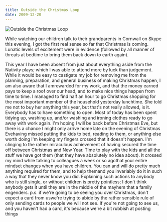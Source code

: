 ```yaml
---
title: Outside the Christmas Loop
date: 2009-12-20
---
```


![Outside the Christmas Loop](https://source.unsplash.com/_nRpqIBM40Q/1600x900)

While watching our children talk to their grandparents in Cornwall on Skype this evening, I got the first real sense so far that Christmas is coming. Lunatic levels of excitement were in evidence (followed by all manner of threats at bedtime to bring them back down to earth again).

This year I have been absent from just about everything aside from the Nativity plays; which I was able to attend more by luck than judgement. While it would be easy to castigate my job for removing me from the planning, preparation, and general business of making Christmas happen, I am also aware that I amrewarded for my work, and that the money earned pays to keep a roof over our head, and to make nice things happen from time to time. I managed to find half an hour to go Christmas shopping for the most important member of the household yesterday lunchtime. She told me not to buy her anything this year, but that's not really allowed, is it. Everybody has to have something to open. Most of today has been spent tidying up, washing up, and/or washing and ironing clothes ready to go away with work again. I'm hoping I will be back before Christmas Eve, but there is a chance I might only arrive home late on the evening of Christmas Evehaving missed putting the kids to bed, reading to them, or anything else worth doing I'm keeping my fingers crossed that it doesn't happen. I'm clinging to the rather miraculous achievement of having secured the time off between Christmas and New Year. Time to play with the kids and all the stuff we have got them (that they have absolutely no idea about). It crossed my mind while talking to colleagues a week or so agothat your entire mindset changes when you have children. You can and will do pretty much anything required for them, and to help themand you invariably do it in such a way that they never know you did. Explaining such actions to anybody who is still single, or without children is pretty pointless; I don't think anybody gets it until they are in the middle of the mayhem that a family engenders. p.s. if we're going to be seeing you over Christmas, don't expect a card from uswe're trying to abide by the rather sensible rule of only sending cards to people we will not see. If you're not going to see us, and you haven't had a card, it's because we're a bit rubbish at posting things